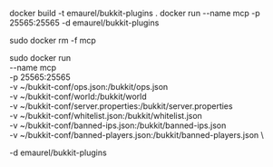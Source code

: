 docker build -t emaurel/bukkit-plugins .
docker run --name mcp -p 25565:25565 -d emaurel/bukkit-plugins

sudo docker rm -f mcp

sudo docker run \
  --name mcp \
  -p 25565:25565 \
  -v ~/bukkit-conf/ops.json:/bukkit/ops.json \
  -v ~/bukkit-conf/world:/bukkit/world \
  -v ~/bukkit-conf/server.properties:/bukkit/server.properties \
  -v ~/bukkit-conf/whitelist.json:/bukkit/whitelist.json \
  -v ~/bukkit-conf/banned-ips.json:/bukkit/banned-ips.json \
  -v ~/bukkit-conf/banned-players.json:/bukkit/banned-players.json \

  -d emaurel/bukkit-plugins
